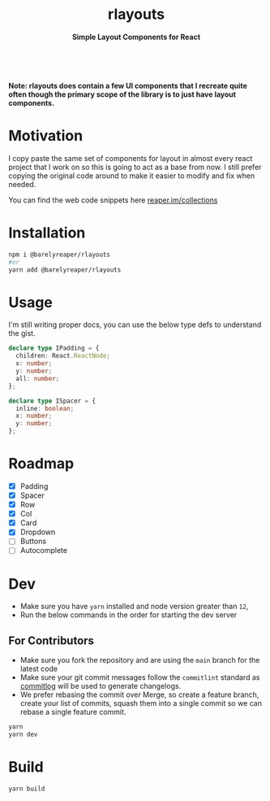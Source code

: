 <div align="center">
	<br>
	<br>
	<h1>rlayouts</h1>
	<p>
		<b>Simple Layout Components for React</b>
	</p>
	<br>
	<br>
	<br>
</div>


**Note: rlayouts does contain a few UI components that I recreate quite often though the primary scope of the library is to just have layout components.**

# Motivation

I copy paste the same set of components for layout in almost every react project that I work on so this is going to act as a base from now. I still prefer copying the original code around to make it easier to modify and fix when needed.

You can find the web code snippets here [reaper.im/collections](https://reaper.im/collections/code)

# Installation

```sh
npm i @barelyreaper/rlayouts
#or
yarn add @barelyreaper/rlayouts
```

# Usage

I'm still writing proper docs, you can use the below type defs to understand the gist.

```ts
declare type IPadding = {
  children: React.ReactNode;
  x: number;
  y: number;
  all: number;
};

declare type ISpacer = {
  inline: boolean;
  x: number;
  y: number;
};
```

# Roadmap

- [x] Padding
- [x] Spacer
- [x] Row
- [x] Col
- [x] Card
- [x] Dropdown
- [ ] Buttons
- [ ] Autocomplete

# Dev

- Make sure you have `yarn` installed and node version greater than `12`,
- Run the below commands in the order for starting the dev server

## For Contributors

- Make sure you fork the repository and are using the `main` branch for the latest code
- Make sure your git commit messages follow the `commitlint` standard as [commitlog](https://github.com/barelyhuman/commitlog) will be used to generate changelogs.
- We prefer rebasing the commit over Merge, so create a feature branch, create your list of commits, squash them into a single commit so we can rebase a single feature commit.

```sh
yarn
yarn dev
```

# Build

```sh
yarn build
```
